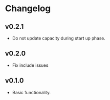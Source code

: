 # Changelog
## v0.2.1

* Do not update capacity during start up phase.

## v0.2.0

* Fix include issues

## v0.1.0

* Basic functionality.
